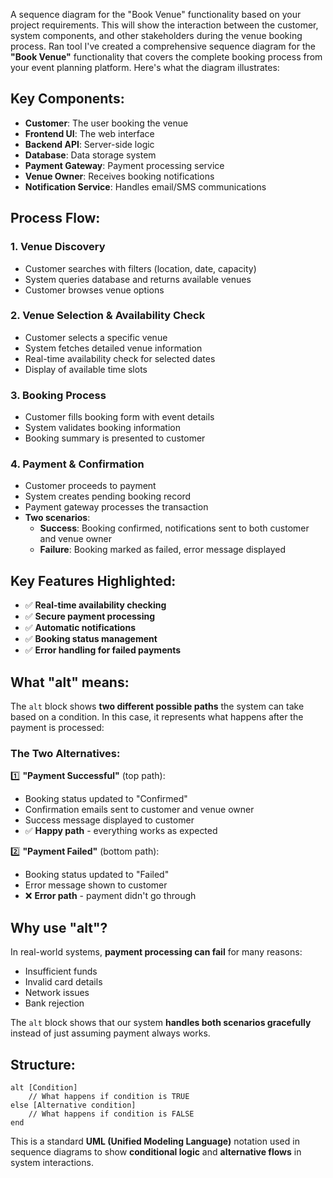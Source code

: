 A sequence diagram for the "Book Venue" functionality based on your project requirements. 
This will show the interaction between the customer, system components, and other stakeholders during the venue booking process.
Ran tool
I've created a comprehensive sequence diagram for the **"Book Venue"** functionality that covers the complete booking process from your event planning platform.
Here's what the diagram illustrates:

## **Key Components:**
- **Customer**: The user booking the venue
- **Frontend UI**: The web interface
- **Backend API**: Server-side logic
- **Database**: Data storage system
- **Payment Gateway**: Payment processing service
- **Venue Owner**: Receives booking notifications
- **Notification Service**: Handles email/SMS communications

## **Process Flow:**

### **1. Venue Discovery**
- Customer searches with filters (location, date, capacity)
- System queries database and returns available venues
- Customer browses venue options

### **2. Venue Selection & Availability Check**
- Customer selects a specific venue
- System fetches detailed venue information
- Real-time availability check for selected dates
- Display of available time slots

### **3. Booking Process**
- Customer fills booking form with event details
- System validates booking information
- Booking summary is presented to customer

### **4. Payment & Confirmation**
- Customer proceeds to payment
- System creates pending booking record
- Payment gateway processes the transaction
- **Two scenarios**:
  - **Success**: Booking confirmed, notifications sent to both customer and venue owner
  - **Failure**: Booking marked as failed, error message displayed

## **Key Features Highlighted:**
- ✅ **Real-time availability checking**
- ✅ **Secure payment processing**
- ✅ **Automatic notifications**
- ✅ **Booking status management**
- ✅ **Error handling for failed payments**

## **What "alt" means:**

The `alt` block shows **two different possible paths** the system can take based on a condition. In this case, it represents what happens after the payment is processed:

### **The Two Alternatives:**

1️⃣ **"Payment Successful"** (top path):
- Booking status updated to "Confirmed" 
- Confirmation emails sent to customer and venue owner
- Success message displayed to customer
- ✅ **Happy path** - everything works as expected

2️⃣ **"Payment Failed"** (bottom path):  
- Booking status updated to "Failed"
- Error message shown to customer
- ❌ **Error path** - payment didn't go through

## **Why use "alt"?**

In real-world systems, **payment processing can fail** for many reasons:
- Insufficient funds
- Invalid card details  
- Network issues
- Bank rejection

The `alt` block shows that our system **handles both scenarios gracefully** instead of just assuming payment always works.

## **Structure:**
```
alt [Condition]
    // What happens if condition is TRUE
else [Alternative condition]  
    // What happens if condition is FALSE
end
```

This is a standard **UML (Unified Modeling Language)** notation used in sequence diagrams to show **conditional logic** and **alternative flows** in system interactions.
